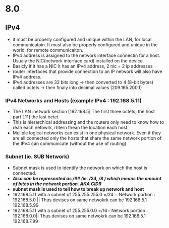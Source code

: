 # 8.0
## IPv4
- it must be properly configured and unique within the LAN, for local communicatoin. It must also be properly configured and unique in the world,
for remote communicaiton.
- IPv4 address is assigned to the network interface connectin for a host. Usualy the NIC(network interface card) installed on the device.
- Basicly if it has a NIC it has an IPv4 address, 2 nic = 2 ip addresses
- router interfaces that provide connection to an IP network will also have IPv4 address.
- IPv4 addresses are 32 bits long -> then converted to 4 (8-bit bytes) called octets -> then finaly into decimal values (209.165.200.1)

### IPv4 Networks and Hosts (example IPv4 : 192.168.5.11)
- The LAN :network section [192.168.5] The first three octets;  the host part [.11] the last octet
- This is hierarchical addressing and the routers only need to know how to reah each netowrk, rhtern thean the location each host.
- Muliple logical networks can exist in one physical network. Even if they are all connected only the hosts that share the same network portion
of the IPv4 can communicate (without the use of routing)
### Subnet (ie. SUB Network)
- Subnet mask is used to identify the network on which the host is connected.
- ***Also can be represented as /## (ie. /24, /8 ) which means the amount of bites in the network portion. AKA CIDR***
- **subnet mask is used to tell how to break up network and host**
 - 192.168.5.11 with a subnet of 255.255.255.0 =/24 = Network portion : 192.168.5.0 || Thus devises on same netwokrk can be 192.168.5.1 192.168.5.99 
 - 192.168.5.11 with a subnet of 255.255.0.0 =/16= Network portion : 192.168.0.0|| Thus devises on same netwokrk can be 192.168.5.1 192.168.7.99 
